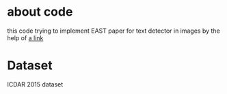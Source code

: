 # about code

this code trying to implement EAST paper for text detector in images by the help of [a link](https://github.com/SakuraRiven/EAST)

# Dataset

ICDAR 2015 dataset
